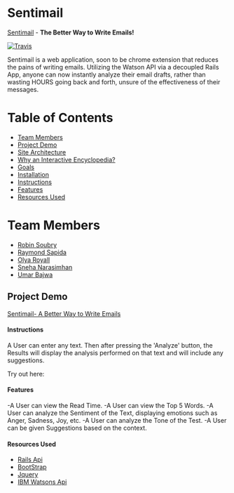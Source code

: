 # Sentimail
[Sentimail](https://github.com/raysapida/Mini-Hackathon-Project) - **The Better Way to Write Emails!**

[![Travis](https://img.shields.io/travis/nosir/cleave.js.svg?maxAge=2592000)](https://travis-ci.org/nosir/cleave.js)

Sentimail is a web application, soon to be chrome extension that reduces the pains of writing emails. Utilizing the Watson API via a decoupled Rails App, anyone can now instantly analyze their email drafts, rather than wasting HOURS going back and forth, unsure of the effectiveness of their messages.

# Table of Contents
* [Team Members](#team-members)
* [Project Demo](#project-demo)
* [Site Architecture](#site-architecture)
* [Why an Interactive Encyclopedia?](#interactive-encyclopedia)
* [Goals](#goals)
* [Installation](#installation)
* [Instructions](#instructions)
* [Features](#features)
* [Resources Used](#resources)

# <a name="team-members"></a>Team Members
* [Robin Soubry](https://github.com/RobinSoubry)
* [Raymond Sapida](https://github.com/raysapida)
* [Olya Royall](https://github.com/venture-vin)
* [Sneha Narasimhan](https://github.com/snehabn)
* [Umar Bajwa](https://github.com/UmarFBajwa)

## <a name="project-demo"></a>Project Demo

[Sentimail- A Better Way to Write Emails](https://github.com/raysapida/Mini-Hackathon-Project)

#### <a name="Instructions"></a> Instructions

A User can enter any text. Then after pressing the 'Analyze' button, the Results will display
the analysis performed on that text and will include any suggestions.

Try out here:


#### <a name="Features"></a> Features
-A User can view the Read Time.
-A User can view the Top 5 Words.
-A User can analyze the Sentiment of the Text, displaying emotions such as Anger, Sadness, Joy, etc.
-A User can analyze the Tone of the Test.
-A User can be given Suggestions based on the context.


#### <a name="Resources"></a> Resources Used
- [Rails Api](https://github.com/rails/rails)
- [BootStrap](http://getbootstrap.com/)
- [Jquery](https://github.com/jquery/jquery)
- [IBM Watsons Api](https://www.ibm.com/watson/developercloud/)

